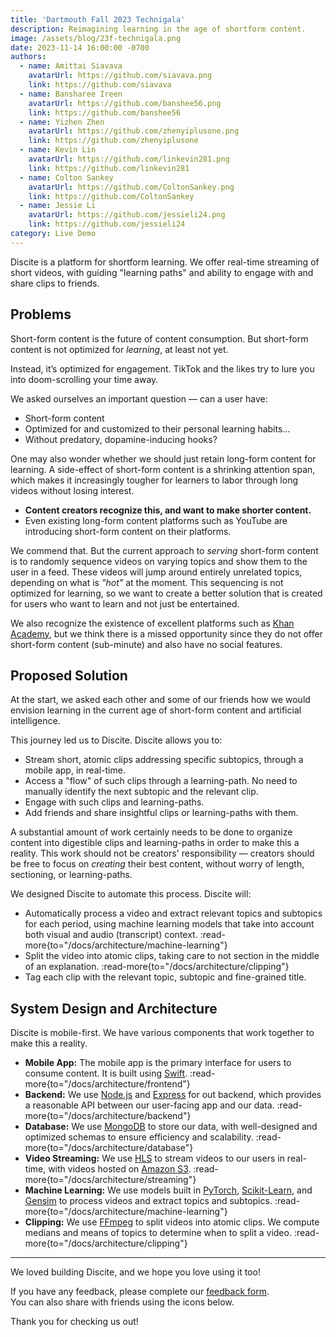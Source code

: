 ```yaml
---
title: 'Dartmouth Fall 2023 Technigala'
description: Reimagining learning in the age of shortform content.
image: /assets/blog/23f-technigala.png
date: 2023-11-14 16:00:00 -0700
authors:
  - name: Amittai Siavava
    avatarUrl: https://github.com/siavava.png
    link: https://github.com/siavava
  - name: Bansharee Ireen
    avatarUrl: https://github.com/banshee56.png
    link: https://github.com/banshee56
  - name: Yizhen Zhen
    avatarUrl: https://github.com/zhenyiplusone.png
    link: https://github.com/zhenyiplusone
  - name: Kevin Lin
    avatarUrl: https://github.com/linkevin281.png
    link: https://github.com/linkevin281
  - name: Colton Sankey
    avatarUrl: https://github.com/ColtonSankey.png
    link: https://github.com/ColtonSankey
  - name: Jessie Li
    avatarUrl: https://github.com/jessieli24.png
    link: https://github.com/jessieli24
category: Live Demo
---
```


Discite is a platform for shortform learning.
We offer real-time streaming of short videos, with guiding "learning paths"
and ability to engage with and share clips to friends.

## Problems

Short-form content is the future of content consumption.
But short-form content is not optimized for _learning_, at least not yet.

Instead, it’s optimized for engagement.
TikTok and the likes try to lure you into doom-scrolling your time away.

We asked ourselves an important question &mdash; can a user have:

- Short-form content
- Optimized for and customized to their personal learning habits…
- Without predatory, dopamine-inducing hooks?

One may also wonder whether we should just retain long-form content for learning.
A side-effect of short-form content is a shrinking attention span,
which makes it increasingly tougher for learners to labor through long videos without losing interest.

- **Content creators recognize this, and want to make shorter content.**
- Even existing long-form content platforms such as YouTube are introducing short-form content on their platforms.

We commend that.
But the current approach to _serving_ short-form content is to randomly sequence videos on varying topics
and show them to the user in a feed. These videos will jump around entirely unrelated topics, depending
on what is _"hot"_ at the moment.
This sequencing is not optimized for learning, so we want to create a better solution that is
created for users who want to learn and not just be entertained.

We also recognize the existence of excellent platforms such as [Khan Academy][khan], but we think
there is a missed opportunity since they do not offer short-form content (sub-minute)
and also have no social features.

## Proposed Solution

At the start, we asked each other and some of our friends how we would envision learning in the current age
of short-form content and artificial intelligence.

This journey led us to Discite. Discite allows you to:

- Stream short, atomic clips addressing specific subtopics, through a mobile app, in real-time.
- Access a "flow" of such clips through a learning-path.
  No need to manually identify the next subtopic and the relevant clip.
- Engage with such clips and learning-paths.
- Add friends and share insightful clips or learning-paths with them.

A substantial amount of work certainly needs to be done to organize content into digestible clips and learning-paths
in order to make this a reality.
This work should not be creators' responsibility &mdash; creators should be free to focus on
_creating_ their best content, without worry of length, sectioning, or learning-paths.

We designed Discite to automate this process. Discite will:

- Automatically process a video and extract relevant topics and subtopics for each period,
  using machine learning models that take into account both visual and audio (transcript) context.
  :read-more{to="/docs/architecture/machine-learning"}
- Split the video into atomic clips, taking care to not section in the middle of an explanation.
  :read-more{to="/docs/architecture/clipping"}
- Tag each clip with the relevant topic, subtopic and fine-grained title.

## System Design and Architecture

Discite is mobile-first.
We have various components that work together to make this a reality.

- **Mobile App:** The mobile app is the primary interface for users to consume content.
  It is built using [Swift][swift].
  :read-more{to="/docs/architecture/frontend"}
- **Backend:** We use [Node.js][node] and [Express][express] for out backend, which provides a reasonable API between our user-facing app and our data.
  :read-more{to="/docs/architecture/backend"}
- **Database:** We use [MongoDB][mongo] to store our data, with well-designed and optimized schemas to ensure efficiency and scalability.
  :read-more{to="/docs/architecture/database"}
- **Video Streaming:** We use [HLS][hls] to stream videos to our users in real-time, with videos hosted on [Amazon S3][s3].
  :read-more{to="/docs/architecture/streaming"}
- **Machine Learning:** We use models built in [PyTorch][torch], [Scikit-Learn][sklearn], and [Gensim][gensim]
  to process videos and extract topics and subtopics.
  :read-more{to="/docs/architecture/machine-learning"}
- **Clipping:** We use [FFmpeg][ffmpeg] to split videos into atomic clips. We compute medians and means of topics
  to determine when to split a video.
  :read-more{to="/docs/architecture/clipping"}

---

We loved building Discite, and we hope you love using it too!

If you have any feedback, please complete our [feedback form][feedback-form].  
You can also share with friends using the icons below.

Thank you for checking us out!

[khan]: https://www.khanacademy.org
[swift]: https://swift.org
[node]: https://nodejs.org
[express]: https://expressjs.com
[mongo]: https://www.mongodb.com
[hls]: ttps://developer.apple.com/documentation/http-live-streaming/deploying-a-basic-http-live-streaming-hls-stream
[s3]: https://aws.amazon.com/s3/
[torch]: https://pytorch.org
[sklearn]: https://scikit-learn.org/stable/
[gensim]: https://radimrehurek.com/gensim/
[ffmpeg]: https://ffmpeg.org
[feedback-form]: https://forms.gle/9Z3Z6Z2Z2Z2Z2Z2Z2
